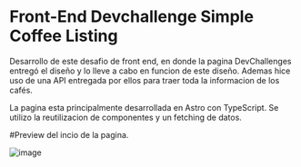 # Front-End Devchallenge Simple Coffee Listing

Desarrollo de este desafio de front end, en donde la pagina DevChallenges entregó el diseño y lo lleve a cabo en funcion de este diseño. Ademas hice uso de una API entregada por ellos para traer toda la informacion de los cafés.

La pagina esta principalmente desarrollada en Astro con TypeScript. Se utilizo la reutilizacion de componentes y un fetching de datos.

#Preview del incio de la pagina.

![image](https://github.com/JoseAstudillo09/simple-coffe-list/assets/105123968/f1b0ae6b-028f-44a7-a443-588bfaa46025)

